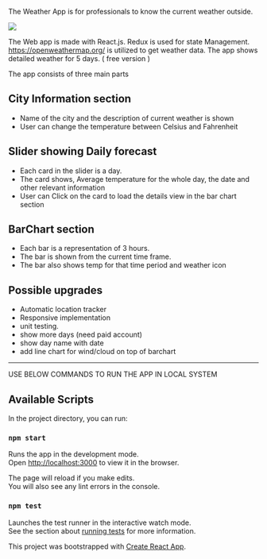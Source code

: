 

The Weather App is for professionals to know the current weather outside.


![](weatherAppDemo.gif)


The Web app is made with React.js. Redux is used for state Management.
https://openweathermap.org/ is utilized to get weather data.
The app shows detailed weather for 5 days. ( free version )

The app consists of three main parts

## City Information section
- Name of the city and the description of current weather is shown
- User can change the temperature between Celsius and Fahrenheit

## Slider showing Daily forecast
- Each card in the slider is a day. 
- The card shows, Average temperature for the whole day, the date and other relevant information
- User can Click on the card to load the details view in the bar chart section

## BarChart section
- Each bar is a representation of 3 hours.
- The bar is shown from the current time frame.
- The bar also shows temp for that time period and weather icon


## Possible upgrades 
- Automatic location tracker
- Responsive implementation
- unit testing.
- show more days (need paid account)
- show day name with date
- add line chart for wind/cloud on top of barchart

---------------------------------------------------

USE BELOW COMMANDS TO RUN THE APP IN LOCAL SYSTEM

## Available Scripts

In the project directory, you can run:

### `npm start`

Runs the app in the development mode.<br>
Open [http://localhost:3000](http://localhost:3000) to view it in the browser.

The page will reload if you make edits.<br>
You will also see any lint errors in the console.

### `npm test`

Launches the test runner in the interactive watch mode.<br>
See the section about [running tests](https://facebook.github.io/create-react-app/docs/running-tests) for more information.


This project was bootstrapped with [Create React App](https://github.com/facebook/create-react-app).